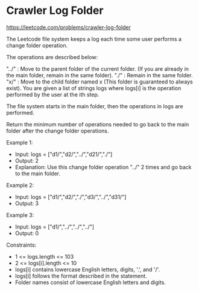 # Crawler Log Folder
https://leetcode.com/problems/crawler-log-folder

The Leetcode file system keeps a log each time some user performs a change folder operation.

The operations are described below:

"../" : Move to the parent folder of the current folder. (If you are already in the main folder, remain in the same folder).
"./" : Remain in the same folder.
"x/" : Move to the child folder named x (This folder is guaranteed to always exist).
You are given a list of strings logs where logs[i] is the operation performed by the user at the ith step.

The file system starts in the main folder, then the operations in logs are performed.

Return the minimum number of operations needed to go back to the main folder after the change folder operations.

 

Example 1:
* Input: logs = ["d1/","d2/","../","d21/","./"]
* Output: 2
* Explanation: Use this change folder operation "../" 2 times and go back to the main folder.


Example 2:
* Input: logs = ["d1/","d2/","./","d3/","../","d31/"]
* Output: 3


Example 3:
* Input: logs = ["d1/","../","../","../"]
* Output: 0
 

Constraints:
* 1 <= logs.length <= 103
* 2 <= logs[i].length <= 10
* logs[i] contains lowercase English letters, digits, '.', and '/'.
* logs[i] follows the format described in the statement.
* Folder names consist of lowercase English letters and digits.